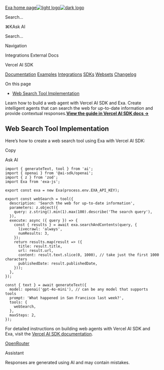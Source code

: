 [Exa home page![light logo](https://mintlify.s3.us-west-1.amazonaws.com/exa-52/logo/light.png)![dark logo](https://mintlify.s3.us-west-1.amazonaws.com/exa-52/logo/dark.png)](https://docs.exa.ai/)

Search...

⌘KAsk AI

Search...

Navigation

Integrations External Docs

Vercel AI SDK

[Documentation](https://docs.exa.ai/reference/getting-started) [Examples](https://docs.exa.ai/examples/exa-mcp) [Integrations](https://docs.exa.ai/integrations/vercel) [SDKs](https://docs.exa.ai/sdks/python-sdk-specification) [Websets](https://docs.exa.ai/websets/overview) [Changelog](https://docs.exa.ai/changelog/markdown-contents-as-default)

On this page

- [Web Search Tool Implementation](https://docs.exa.ai/integrations/vercel#web-search-tool-implementation)

Learn how to build a web agent with Vercel AI SDK and Exa. Create intelligent agents that can search the web for up-to-date information and provide contextual responses.**[View the guide in Vercel AI SDK docs →](https://ai-sdk.dev/cookbook/node/web-search-agent#exa)**

## [​](https://docs.exa.ai/integrations/vercel\#web-search-tool-implementation)  Web Search Tool Implementation

Here’s how to create a web search tool using Exa with Vercel AI SDK:

Copy

Ask AI

```
import { generateText, tool } from 'ai';
import { openai } from '@ai-sdk/openai';
import { z } from 'zod';
import Exa from 'exa-js';

export const exa = new Exa(process.env.EXA_API_KEY);

export const webSearch = tool({
  description: 'Search the web for up-to-date information',
  parameters: z.object({
    query: z.string().min(1).max(100).describe('The search query'),
  }),
  execute: async ({ query }) => {
    const { results } = await exa.searchAndContents(query, {
      livecrawl: 'always',
      numResults: 3,
    });
    return results.map(result => ({
      title: result.title,
      url: result.url,
      content: result.text.slice(0, 1000), // take just the first 1000 characters
      publishedDate: result.publishedDate,
    }));
  },
});

const { text } = await generateText({
  model: openai('gpt-4o-mini'), // can be any model that supports tools
  prompt: 'What happened in San Francisco last week?',
  tools: {
    webSearch,
  },
  maxSteps: 2,
});

```

For detailed instructions on building web agents with Vercel AI SDK and Exa, visit the [Vercel AI SDK documentation](https://ai-sdk.dev/cookbook/node/web-search-agent#exa).

[OpenRouter](https://docs.exa.ai/integrations/openrouter)

Assistant

Responses are generated using AI and may contain mistakes.